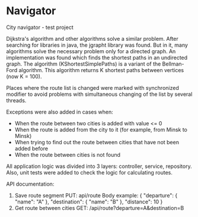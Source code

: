 # Navigator
City navigator - test project

Dijkstra's algorithm and other algorithms solve a similar problem.
After searching for libraries in java, the jgrapht library was found. But in it, many algorithms solve the necessary problem only for a directed graph. An implementation was found which finds the shortest paths in an undirected graph. 
The algorithm (KShortestSimplePaths) is a variant of the Bellman-Ford algorithm. This algorithm returns K shortest paths between vertices (now K = 100).

Places where the route list is changed were marked with synchronized modifier to avoid problems with simultaneous changing of the list by several threads.

Exceptions were also added in cases when: 
- When the route between two cities is added with value <= 0
- When the route is added from the city to it (for example, from Minsk to Minsk)
- When trying to find out the route between cities that have not been added before
- When the route between cities is not found

All application logic was divided into 3 layers: controller, service, repository.
Also, unit tests were added to check the logic for calculating routes.

API documentation:
1) Save route segment 
   PUT: api/route
   Body example: 
      {
          "departure": {
              "name": "A"
          },
          "destination": {
              "name": "B"
          },
          "distance": 10
      }
2) Get route between cities
   GET: /api/route?departure=A&destination=B
